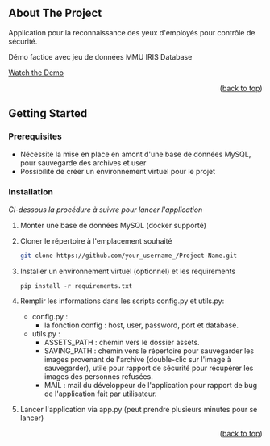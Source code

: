 <a name="readme-top"></a>

<!-- ABOUT THE PROJECT -->

## About The Project

Application pour la reconnaissance des yeux d'employés pour contrôle de sécurité.

Démo factice avec jeu de données MMU IRIS Database

[Watch the Demo](https://drive.google.com/file/d/1tdMh40xKPWvn9w6cJblMWNXi0sa4TU9a/view)

<p align="right">(<a href="#readme-top">back to top</a>)</p>

<!-- GETTING STARTED -->

## Getting Started

### Prerequisites

- Nécessite la mise en place en amont d'une base de données MySQL, pour sauvegarde des archives et user
- Possibilité de créer un environnement virtuel pour le projet

### Installation

_Ci-dessous la procédure à suivre pour lancer l'application_

1. Monter une base de données MySQL (docker supporté)
2. Cloner le répertoire à l'emplacement souhaité
   ```sh
   git clone https://github.com/your_username_/Project-Name.git
   ```
3. Installer un environnement virtuel (optionnel) et les requirements

   ```
   pip install -r requirements.txt
   ```

4. Remplir les informations dans les scripts config.py et utils.py:

   - config.py :
     - la fonction config : host, user, password, port et database.
   - utils.py :
     - ASSETS_PATH : chemin vers le dossier assets.
     - SAVING_PATH : chemin vers le répertoire pour sauvegarder les images provenant de l'archive (double-clic sur l'image à sauvegarder), utile pour rapport de sécurité pour récupérer les images des personnes refusées.
     - MAIL : mail du développeur de l'application pour rapport de bug de l'application fait par utilisateur.

5. Lancer l'application via app.py (peut prendre plusieurs minutes pour se lancer)

<p align="right">(<a href="#readme-top">back to top</a>)</p>

